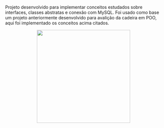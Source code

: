 Projeto desenvolvido para implementar conceitos estudados sobre interfaces, classes abstratas e conexão com MySQL.
Foi usado como base um projeto anteriormente desenvolvido para avalição da cadeira em POO, aqui foi implementado os conceitos acima citados.
<div align="center">
<img src="![projetoPOO](https://user-images.githubusercontent.com/90515231/183993640-ac1c2d29-c72f-4ac0-98fa-58ae15fd078c.png)" width="300px"/>
</div>
